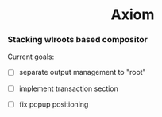 # <center>Axiom</center>
<h3>Stacking wlroots based compositor</h3>

Current goals:
 
- [ ] separate output management to "root"
- [ ] implement transaction section
- [ ] fix popup positioning


